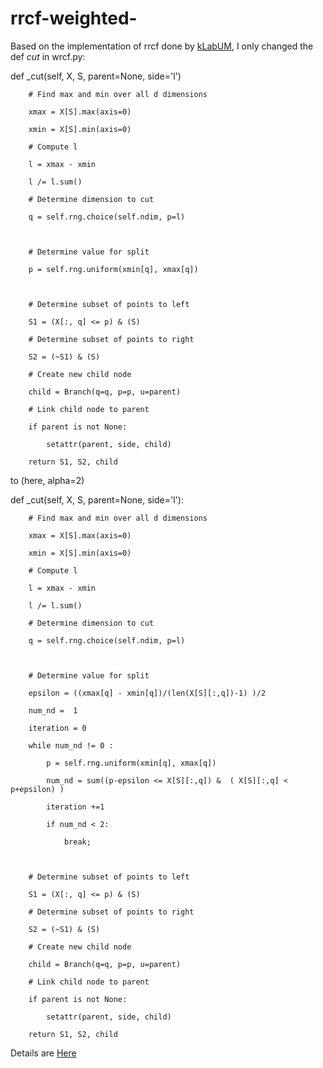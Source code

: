 # rrcf-weighted-


Based on the implementation of rrcf done by [kLabUM](https://github.com/kLabUM/rrcf.git), 
I only changed the def _cut_ in wrcf.py:

def _cut(self, X, S, parent=None, side='l')

        # Find max and min over all d dimensions

        xmax = X[S].max(axis=0)

        xmin = X[S].min(axis=0)

        # Compute l

        l = xmax - xmin

        l /= l.sum()

        # Determine dimension to cut

        q = self.rng.choice(self.ndim, p=l)

 

        # Determine value for split

        p = self.rng.uniform(xmin[q], xmax[q])

 

        # Determine subset of points to left

        S1 = (X[:, q] <= p) & (S)

        # Determine subset of points to right

        S2 = (~S1) & (S)

        # Create new child node

        child = Branch(q=q, p=p, u=parent)

        # Link child node to parent

        if parent is not None:

            setattr(parent, side, child)

        return S1, S2, child

 

 

 

to (here, alpha=2)

 

 

def _cut(self, X, S, parent=None, side='l'):

        # Find max and min over all d dimensions

        xmax = X[S].max(axis=0)

        xmin = X[S].min(axis=0)

        # Compute l

        l = xmax - xmin

        l /= l.sum()

        # Determine dimension to cut

        q = self.rng.choice(self.ndim, p=l)

 

        # Determine value for split

        epsilon = ((xmax[q] - xmin[q])/(len(X[S][:,q])-1) )/2

        num_nd =  1

        iteration = 0

        while num_nd != 0 :

            p = self.rng.uniform(xmin[q], xmax[q])

            num_nd = sum((p-epsilon <= X[S][:,q]) &  ( X[S][:,q] < p+epsilon) )

            iteration +=1

            if num_nd < 2:

                break;

       

        # Determine subset of points to left

        S1 = (X[:, q] <= p) & (S)

        # Determine subset of points to right

        S2 = (~S1) & (S)

        # Create new child node

        child = Branch(q=q, p=p, u=parent)

        # Link child node to parent

        if parent is not None:

            setattr(parent, side, child)

        return S1, S2, child

 


Details are [Here](https://arxiv.org/abs/2202.01891)
